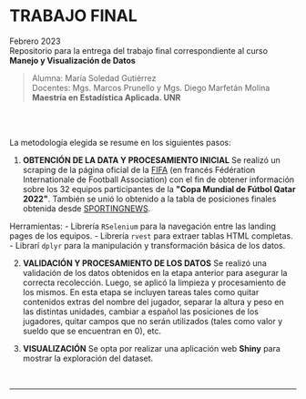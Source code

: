 # TRABAJO FINAL
Febrero 2023<br>
Repositorio para la entrega del trabajo final correspondiente al curso **Manejo y Visualización de Datos**
> Alumna: María Soledad Gutiérrez <br>
> Docentes: Mgs. Marcos Prunello y Mgs. Diego Marfetán Molina <br>
> __Maestría en Estadística Aplicada. UNR__

<br>

<br>


La metodología elegida se resume en los siguientes pasos:

1. **OBTENCIÓN DE LA DATA Y PROCESAMIENTO INICIAL** Se realizó un scraping de la página oficial de la [FIFA](https://sofifa.com/teams?keyword=) (en francés Fédération Internationale de Football Association) con el fin de obtener información sobre los 32 equipos participantes de la __"Copa Mundial de Fútbol Qatar 2022"__. También se unió lo obtenido a la tabla de posiciones finales obtenida desde [SPORTINGNEWS](https://www.sportingnews.com/ar/futbol/news/posiciones-finales-mundial-qatar-2022/crblvcbnrg0yxbkkucxvzb9r). 

Herramientas: 
    - Librería `RSelenium` para la navegación entre las landing pages de los equipos.
    - Librería `rvest` para extraer tablas HTML completas.
    - Librarí `dplyr` para la manipulación y transformación básica de los datos. 
    
2. **VALIDACIÓN Y PROCESAMIENTO DE LOS DATOS** Se realizó una validación de los datos obtenidos en la etapa anterior para asegurar la correcta recolección. Luego, se aplicó la limpieza y procesamiento de los mismos. En esta etapa se incluyen tareas tales como quitar contenidos extras del nombre del jugador, separar la altura y peso en las distintas unidades, cambiar a español las posiciones de los jugadores, quitar campos que no serán utilizados (tales como valor y sueldo que se encuentran en 0), etc. 


3. **VISUALIZACIÓN** Se opta por realizar una aplicación web __Shiny__ para mostrar la exploración del dataset.

<br>

***



